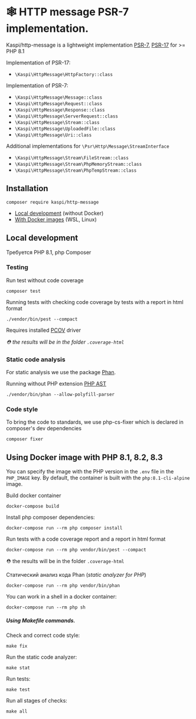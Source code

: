 # 🕸 HTTP message PSR-7 implementation.

Kaspi/http-message is a lightweight implementation 
[PSR-7](https://www.php-fig.org/psr/psr-7), 
[PSR-17](https://www.php-fig.org/psr/psr-17) for >= PHP 8.1

Implementation of PSR-17:

- `\Kaspi\HttpMessage\HttpFactory::class`

Implementation of PSR-7:

- `\Kaspi\HttpMessage\Message::class`
- `\Kaspi\HttpMessage\Request::class`
- `\Kaspi\HttpMessage\Response::class`
- `\Kaspi\HttpMessage\ServerRequest::class`
- `\Kaspi\HttpMessage\Stream::class`
- `\Kaspi\HttpMessage\UploadedFile::class`
- `\Kaspi\HttpMessage\Uri::class`

Additional implementations for `\Psr\Http\Message\StreamInterface`

- `\Kaspi\HttpMessage\Stream\FileStream::class`
- `\Kaspi\HttpMessage\Stream\PhpMemoryStream::class`
- `\Kaspi\HttpMessage\Stream\PhpTempStream::class`

## Installation

```shell
composer require kaspi/http-message
```

- [Local development](#local-development) (without Docker)
- [With Docker images](#using-docker-image-with-php-81-82-83) (WSL, Linux) 

## Local development

Требуется PHP 8.1, php Composer

### Testing
Run test without code coverage
```shell
composer test
```
Running tests with checking code coverage by tests with a report in html format
```shell
./vendor/bin/pest --compact
```
Requires installed [PCOV](https://github.com/krakjoe/pcov) driver

_⛑ the results will be in the folder `.coverage-html`_

### Static code analysis

For static analysis we use the package [Phan](https://github.com/phan/phan).

Running without PHP extension [PHP AST](https://github.com/nikic/php-ast)

```shell
./vendor/bin/phan --allow-polyfill-parser
```

### Code style
To bring the code to standards, we use php-cs-fixer which is declared
in composer's dev dependencies

```shell
composer fixer
```

## Using Docker image with PHP 8.1, 8.2, 8.3

You can specify the image with the PHP version in the `.env` file in the `PHP_IMAGE` key.
By default, the container is built with the `php:8.1-cli-alpine` image.

Build docker container
```shell
docker-compose build
```
Install php composer dependencies:
```shell
docker-compose run --rm php composer install
```
Run tests with a code coverage report and a report in html format
```shell
docker-compose run --rm php vendor/bin/pest --compact
```
⛑ the results will be in the folder `.coverage-html`

Статический анализ кода Phan (_static analyzer for PHP_)

```shell
docker-compose run --rm php vendor/bin/phan
```

You can work in a shell in a docker container:
```shell
docker-compose run --rm php sh
```
##### Using Makefile commands.
Check and correct code style:
```shell
make fix
```
Run the static code analyzer:
```shell
make stat
```
Run tests:
```shell
make test
```
Run all stages of checks:
```shell
make all
```
